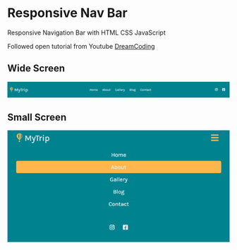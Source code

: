 # Responsive Nav Bar
Responsive Navigation Bar with HTML CSS JavaScript

Followed open tutorial from Youtube [DreamCoding](https://www.youtube.com/watch?v=X91jsJyZofw, "youtube link")

## Wide Screen

![nav02](./img/nav02.png)

## Small Screen

![nav01](./img/nav01.PNG)
